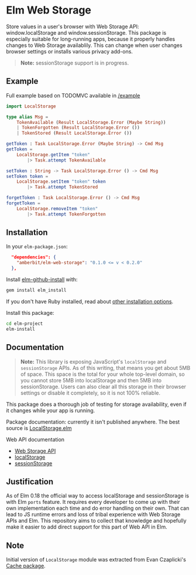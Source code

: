 # Elm Web Storage

Store values in a user's browser with Web Storage API: window.localStorage and
window.sessionStorage. This package is especially suitable for long-running
apps, because it properly handles changes to Web Storage availablily. This can
change when user changes browser settings or installs various privacy add-ons.

> **Note:** sessionStorage support is in progress.

## Example

Full example based on TODOMVC available in [/example](https://github.com/amberbit/elm-web-storage/tree/master/example)
```elm
import LocalStorage

type alias Msg =
    TokenAvailable (Result LocalStorage.Error (Maybe String))
    | TokenForgotten (Result LocalStorage.Error ())
    | TokenStored (Result LocalStorage.Error ())

getToken : Task LocalStorage.Error (Maybe String) -> Cmd Msg
getToken =
    LocalStorage.getItem "token"
        |> Task.attempt TokenAvailable

setToken : String -> Task LocalStorage.Error () -> Cmd Msg
setToken token =
    LocalStorage.setItem "token" token
        |> Task.attempt TokenStored

forgetToken : Task LocalStorage.Error () -> Cmd Msg
forgetToken =
    LocalStorage.removeItem "token"
        |> Task.attempt TokenForgotten
```

## Installation

In your `elm-package.json`:

```json
  "dependencies": {
    "amberbit/elm-web-storage": "0.1.0 <= v < 0.2.0"
  },
```

Install [elm-github-install](https://github.com/gdotdesign/elm-github-install)
with:

```sh
gem install elm_install
```

If you don't have Ruby installed, read about [other installation options](https://github.com/gdotdesign/elm-github-install/blob/master/Readme.md#installation).

Install this package:

```sh
cd elm-project
elm-install
```


## Documentation

> **Note:** This library is exposing JavaScript's `localStorage`
and `sessionStorage` APIs. As of this writing, that means you
get about 5MB of space. This space is the total for your whole top-level domain,
so you cannot store 5MB into localStorage and then 5MB into sessionStorage.
Users can also clear all this storage in their browser settings or disable it
completely, so it is not 100% reliable.

This package does a thorough job of testing for storage availability, even if it
changes while your app is running.

Package documentation: currently it isn't published anywhere. The best source is
[LocalStorage.elm](https://github.com/amberbit/elm-web-storage/blob/master/src/LocalStorage.elm)

Web API documentation
* [Web Storage API](https://developer.mozilla.org/en-US/docs/Web/API/Web_Storage_API)
* [localStorage](https://developer.mozilla.org/en-US/docs/Web/API/Window/localStorage)
* [sessionStorage](https://developer.mozilla.org/en-US/docs/Web/API/Window/sessionStorage)


## Justification

As of Elm 0.18 the official way to access localStorage and sessionStorage is
with Elm `ports` feature. It requires every developer to come up with their own
implementation each time and do error handling on their own. That can lead to JS
runtime errors and loss of tribal experience with Web Storage APIs and Elm. This
repository aims to collect that knowledge and hopefully make it easier to add
direct support for this part of Web API in Elm.


## Note

Initial version of `LocalStorage` module was extracted from Evan Czaplicki's
[Cache package](https://github.com/elm-lang/persistent-cache).

